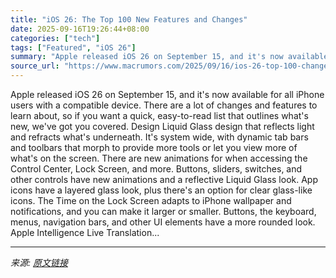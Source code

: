 ```yaml
---
title: "iOS 26: The Top 100 New Features and Changes"
date: 2025-09-16T19:26:44+08:00
categories: ["tech"]
tags: ["Featured", "iOS 26"]
summary: "Apple released iOS 26 on September 15, and it's now available for all iPhone users with a compatible device. There are a lot of changes and features to learn about, so if you want a quick, easy-to-rea"
source_url: "https://www.macrumors.com/2025/09/16/ios-26-top-100-changes/"
---
```


Apple released iOS 26 on September 15, and it's now available for all iPhone users with a compatible device. There are a lot of changes and features to learn about, so if you want a quick, easy-to-read list that outlines what's new, we've got you covered. Design Liquid Glass design that reflects light and refracts what's underneath. It's system wide, with dynamic tab bars and toolbars that morph to provide more tools or let you view more of what's on the screen. There are new animations for when accessing the Control Center, Lock Screen, and more. Buttons, sliders, switches, and other controls have new animations and a reflective Liquid Glass look. App icons have a layered glass look, plus there's an option for clear glass-like icons. The Time on the Lock Screen adapts to &zwnj;iPhone&zwnj; wallpaper and notifications, and you can make it larger or smaller. Buttons, the keyboard, menus, navigation bars, and other UI elements have a more rounded look. Apple Intelligence Live Translation...

---

*来源: [原文链接](https://www.macrumors.com/2025/09/16/ios-26-top-100-changes/)*
